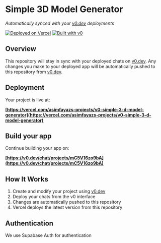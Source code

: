 # Simple 3D Model Generator

*Automatically synced with your [v0.dev](https://v0.dev) deployments*

[![Deployed on Vercel](https://img.shields.io/badge/Deployed%20on-Vercel-black?style=for-the-badge&logo=vercel)](https://vercel.com/asimfayazs-projects/v0-simple-3-d-model-generator)
[![Built with v0](https://img.shields.io/badge/Built%20with-v0.dev-black?style=for-the-badge)](https://v0.dev/chat/projects/mC5V16zo9bA)

## Overview

This repository will stay in sync with your deployed chats on [v0.dev](https://v0.dev).
Any changes you make to your deployed app will be automatically pushed to this repository from [v0.dev](https://v0.dev).

## Deployment

Your project is live at:

**[https://vercel.com/asimfayazs-projects/v0-simple-3-d-model-generator](https://vercel.com/asimfayazs-projects/v0-simple-3-d-model-generator)**

## Build your app

Continue building your app on:

**[https://v0.dev/chat/projects/mC5V16zo9bA](https://v0.dev/chat/projects/mC5V16zo9bA)**

## How It Works

1. Create and modify your project using [v0.dev](https://v0.dev)
2. Deploy your chats from the v0 interface
3. Changes are automatically pushed to this repository
4. Vercel deploys the latest version from this repository

## Authentication
We use Supabase Auth for authentication
